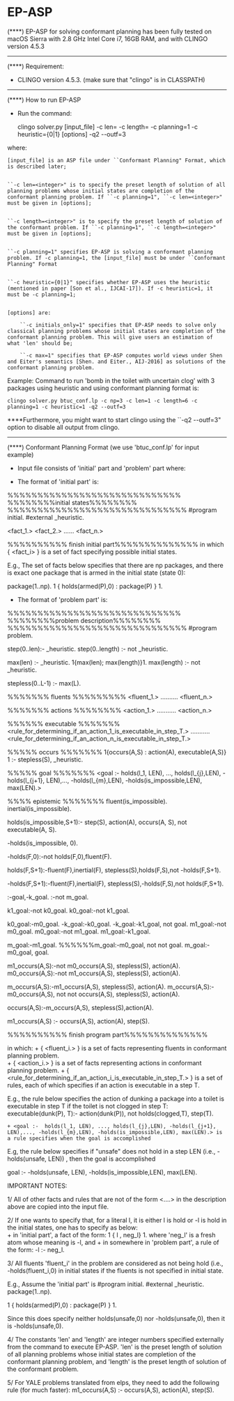 # EP-ASP

(****) EP-ASP for solving conformant planning has been fully tested on macOS Sierra with 2.8 GHz Intel Core i7, 16GB RAM, and with CLINGO version 4.5.3




----------------------------------------------------
(****) Requirement:
- CLINGO version 4.5.3. (make sure that "clingo" is in CLASSPATH)




----------------------------------------------------
 (****) How to run EP-ASP
+ Run the command:

	clingo solver.py [input_file] -c len=<len> -c length=<length> -c planning=1 -c heuristic={0|1}  [options] -q2 --outf=3 

where:
    
    [input_file] is an ASP file under ``Conformant Planning" Format, which is described later;

   
    ``-c len=<integer>" is to specify the preset length of solution of all planning problems whose initial states are completion of the conformant planning problem. If ``-c planning=1", ``-c len=<integer>" must be given in [options];

    
    ``-c length=<integer>" is to specify the preset length of solution of the conformant problem. If ``-c planning=1", ``-c length=<integer>" must be given in [options];

    
    ``-c planning=1" specifies EP-ASP is solving a conformant planning problem. If -c planning=1, the [input_file] must be under ``Conformant Planning" Format

    
    ``-c heuristic={0|1}" specifies whether EP-ASP uses the heuristic (mentioned in paper [Son et al., IJCAI-17]). If -c heuristic=1, it must be -c planning=1;


	[options] are:			

		``-c initials_only=1" specifies that EP-ASP needs to solve only classical planning problems whose initial states are completion of the conformant planning problem. This will give users an estimation of what 'len' should be;

		``-c max=1" specifies that EP-ASP computes world views under Shen and Eiter's semantics [Shen. and Eiter., AIJ-2016] as solutions of the conformant planning problem.  



Example: Command to run 'bomb in the toilet with uncertain clog' with 3 packages using heuristic and using conformant planning format is:

	clingo solver.py btuc_conf.lp -c np=3 -c len=1 -c length=6 -c planning=1 -c heuristic=1 -q2 --outf=3

 
****Furthermore, you might want to start clingo using the ``-q2 --outf=3" option to disable all output from clingo.




----------------------------------------------------
(****) Conformant Planning Format (we use 'btuc_conf.lp' for input example)

+ Input file consists of 'initial' part and 'problem' part where:

+ The format of 'initial part' is:

%%%%%%%%%%%%%%%%%%%%%%%%%%%%%
%%%%%%%%initial states%%%%%%%%
%%%%%%%%%%%%%%%%%%%%%%%%%%%%%% 
#program initial.
#external _heuristic.

<fact_1.>
<fact_2.>
......
<fact_n.>

%%%%%%%%%% finish initial part%%%%%%%%%%%%%%
in which { <fact_i> } is a set of fact specifying possible initial states.   


E.g., The set of facts below specifies that there are np packages, and there is exact one package that is armed in the initial state (state 0): 

package(1..np).
1 { holds(armed(P),0) : package(P) } 1. 


+ The format of 'problem part' is:

%%%%%%%%%%%%%%%%%%%%%%%%%%%%%
%%%%%%%%problem description%%%%%%%%
%%%%%%%%%%%%%%%%%%%%%%%%%%%%%%
#program problem.

step(0..len):- _heuristic.
step(0..length) :- not _heuristic.
 

max(len) :- _heuristic.
1{max(len); max(length)}1.
max(length) :- not _heuristic.

stepless(0..L-1) :- max(L).


%%%%%%%  fluents   %%%%%%%%%
<fluent_1.>
..........
<fluent_n.>

%%%%%%%  actions   %%%%%%%%
<action_1.>
...........
<action_n.>

%%%%%%  executable  %%%%%%%
<rule_for_determining_if_an_action_1_is_executable_in_step_T.>
...........
<rule_for_determining_if_an_action_n_is_executable_in_step_T.>

%%%%% occurs  %%%%%%%
1{occurs(A,S) : action(A), executable(A,S)} 1 :- stepless(S), _heuristic.

%%%%% goal  %%%%%%%
<goal :-  holds(l_1, LEN), ..., holds(l_{j},LEN), -holds(l_{j+1}, LEN),..., -holds(l_{m},LEN), -holds(is_impossible,LEN), max(LEN).>

%%%% epistemic %%%%%%%
fluent(is_impossible).
inertial(is_impossible).

holds(is_impossible,S+1):- step(S), action(A), occurs(A, S), not executable(A, S). 

-holds(is_impossible, 0).  

-holds(F,0):-not  holds(F,0),fluent(F).

holds(F,S+1):-fluent(F),inertial(F), stepless(S),holds(F,S),not  -holds(F,S+1).

-holds(F,S+1):-fluent(F),inertial(F), stepless(S),-holds(F,S),not  holds(F,S+1).

:-goal,-k_goal.
:-not  m_goal.

k1_goal:-not k0_goal.
k0_goal:-not k1_goal.

k0_goal:-m0_goal.
-k_goal:-k0_goal.
-k_goal:-k1_goal, not goal.
m1_goal:-not m0_goal.
m0_goal:-not m1_goal.
m1_goal:-k1_goal.

m_goal:-m1_goal.
%%%%%%m_goal:-m0_goal, not not goal.
m_goal:-m0_goal, goal.

m1_occurs(A,S):-not m0_occurs(A,S), stepless(S), action(A).
m0_occurs(A,S):-not m1_occurs(A,S), stepless(S), action(A).

m_occurs(A,S):-m1_occurs(A,S), stepless(S), action(A).
m_occurs(A,S):-m0_occurs(A,S), not not occurs(A,S), stepless(S), action(A).

occurs(A,S):-m_occurs(A,S), stepless(S),action(A).

m1_occurs(A,S) :- occurs(A,S),  action(A), step(S). 

 
%%%%%%%%%% finish program part%%%%%%%%%%%%%%

in which:
	+ { <fluent_i.> } is a set of facts representing fluents in conformant planning problem.  
	+ { <action_i.> } is a set of facts representing actions in conformant planning problem.
	+ { <rule_for_determining_if_an_action_i_is_executable_in_step_T.> } is a set of rules, each of which specifies if an action is executable in a step T.

E.g., the rule below specifies the action of dunking a package into a toilet is executable in step T if the toilet is not clogged in step T:
executable(dunk(P), T):- action(dunk(P)), not holds(clogged,T), step(T).

	+ <goal :-  holds(l_1, LEN), ..., holds(l_{j},LEN), -holds(l_{j+1}, LEN),..., -holds(l_{m},LEN), -holds(is_impossible,LEN), max(LEN).> is a rule specifies when the goal is accomplished 

E.g, the rule below specifies if "unsafe" does not hold in a step LEN (i.e., -holds(unsafe, LEN)) , then the goal is accomplished

goal :- -holds(unsafe, LEN), -holds(is_impossible,LEN), max(LEN).


IMPORTANT NOTES: 

1/ All of other facts and rules that are not of the form <....> in the description above are copied into the input file.

2/ If one wants to specify that, for a literal l, it is either l is hold or -l is hold in the initial states, one has to specify as below: 	
	+ in 'initial part', a fact of the form:
		1 { l , neg_l} 1.
	where 'neg_l' is a fresh atom whose meaning is -l, and
	+ in somewhere in 'problem part', a rule of the form:
		-l :- neg_l.

3/ All fluents 'fluent_i' in the problem are considered as not being hold (i.e., -holds(fluent_i,0) in initial states if the fluents is not specified in initial state. 

E.g., Assume the 'initial part' is
#program initial.
#external _heuristic.
package(1..np).

1 { holds(armed(P),0) : package(P) } 1. 

Since this does specify neither holds(unsafe,0) nor -holds(unsafe,0), then it is -holds(unsafe,0).

4/ The constants 'len' and 'length' are integer numbers specified externally from the command to execute EP-ASP. 'len' is the preset length of solution of all planning problems whose initial states are completion of the conformant planning problem, and 'length' is the preset length of solution of the conformant problem.   


5/ For YALE problems translated from elps, they need to add the following rule (for much faster):
m1_occurs(A,S) :- occurs(A,S),  action(A), step(S).


